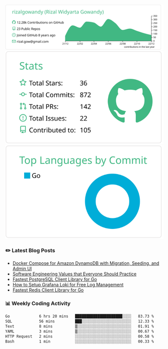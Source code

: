 ![profile-details](profile-summary-card-output/vue/0-profile-details.svg)
![stats](profile-summary-card-output/vue/3-stats.svg)
![most-commit-language](profile-summary-card-output/vue/2-most-commit-language.svg)

### :pencil2: Latest Blog Posts
<!-- BLOG-POST-LIST:START -->
- [Docker Compose for Amazon DynamoDB with Migration, Seeding, and Admin UI](https://medium.com/geekculture/docker-compose-for-amazon-dynamodb-with-migration-seeding-and-admin-ui-db11a348cc6a?source=rss-5763b0f1aba6------2)
- [Software Engineering Values that Everyone Should Practice](https://levelup.gitconnected.com/software-engineering-values-that-everyone-should-practice-c980d00cd103?source=rss-5763b0f1aba6------2)
- [Fastest PostgreSQL Client Library for Go](https://levelup.gitconnected.com/fastest-postgresql-client-library-for-go-579fa97909fb?source=rss-5763b0f1aba6------2)
- [How to Setup Grafana Loki for Free Log Management](https://levelup.gitconnected.com/how-to-setup-grafana-loki-for-free-log-management-ceb60558503c?source=rss-5763b0f1aba6------2)
- [Fastest Redis Client Library for Go](https://levelup.gitconnected.com/fastest-redis-client-library-for-go-7993f618f5ab?source=rss-5763b0f1aba6------2)
<!-- BLOG-POST-LIST:END -->

### 📊 Weekly Coding Activity
<!--START_SECTION:waka-->

```text
Go             6 hrs 20 mins   █████████████████████░░░░   83.73 %
SQL            56 mins         ███░░░░░░░░░░░░░░░░░░░░░░   12.33 %
Text           8 mins          ▒░░░░░░░░░░░░░░░░░░░░░░░░   01.91 %
YAML           3 mins          ▒░░░░░░░░░░░░░░░░░░░░░░░░   00.67 %
HTTP Request   2 mins          ░░░░░░░░░░░░░░░░░░░░░░░░░   00.58 %
Bash           1 min           ░░░░░░░░░░░░░░░░░░░░░░░░░   00.33 %
```

<!--END_SECTION:waka-->
